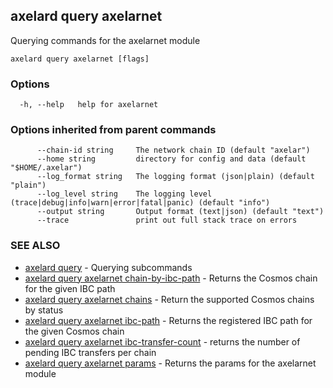 ## axelard query axelarnet

Querying commands for the axelarnet module

```
axelard query axelarnet [flags]
```

### Options

```
  -h, --help   help for axelarnet
```

### Options inherited from parent commands

```
      --chain-id string     The network chain ID (default "axelar")
      --home string         directory for config and data (default "$HOME/.axelar")
      --log_format string   The logging format (json|plain) (default "plain")
      --log_level string    The logging level (trace|debug|info|warn|error|fatal|panic) (default "info")
      --output string       Output format (text|json) (default "text")
      --trace               print out full stack trace on errors
```

### SEE ALSO

- [axelard query](axelard_query.md)	 - Querying subcommands
- [axelard query axelarnet chain-by-ibc-path](axelard_query_axelarnet_chain-by-ibc-path.md)	 - Returns the Cosmos chain for the given IBC path
- [axelard query axelarnet chains](axelard_query_axelarnet_chains.md)	 - Return the supported Cosmos chains by status
- [axelard query axelarnet ibc-path](axelard_query_axelarnet_ibc-path.md)	 - Returns the registered IBC path for the given Cosmos chain
- [axelard query axelarnet ibc-transfer-count](axelard_query_axelarnet_ibc-transfer-count.md)	 - returns the number of pending IBC transfers per chain
- [axelard query axelarnet params](axelard_query_axelarnet_params.md)	 - Returns the params for the axelarnet module
